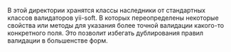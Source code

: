 В этой директории хранятся классы наследники от стандартных классов
валидаторов yii-soft. В которых переопределены некоторые свойства
или методы для указания более точной валидации какого-то конкретного
поля. Это позволит избегать дублирования правил валидации в
большенстве форм.